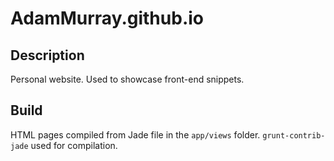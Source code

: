 # AdamMurray.github.io

## Description

Personal website. Used to showcase front-end snippets.

## Build

HTML pages compiled from Jade file in the `app/views` folder. `grunt-contrib-jade`
used for compilation.
